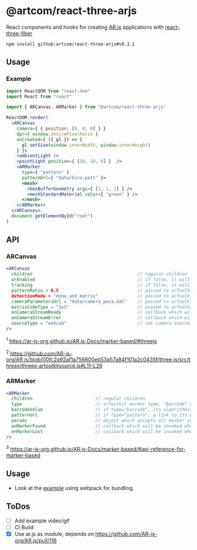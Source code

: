 # @artcom/react-three-arjs

React components and hooks for creating [AR.js](https://github.com/AR-js-org/AR.js) applications with [react-three-fiber](https://github.com/pmndrs/react-three-fiber)


```
npm install github:artcom/react-three-arjs#v0.3.1
```

## Usage

### Example
```jsx
import ReactDOM from "react-dom"
import React from "react"

import { ARCanvas, ARMarker } from "@artcom/react-three-arjs"

ReactDOM.render(
  <ARCanvas
    camera={ { position: [0, 0, 0] } }
    dpr={ window.devicePixelRatio }
    onCreated={ ({ gl }) => {
      gl.setSize(window.innerWidth, window.innerHeight)
    } }>
    <ambientLight />
    <pointLight position={ [10, 10, 0] }  />
    <ARMarker
      type={ "pattern" }
      patternUrl={ "data/hiro.patt" }>
      <mesh>
        <boxBufferGeometry args={ [1, 1, 1] } />
        <meshStandardMaterial color={ "green" } />
      </mesh>
    </ARMarker>
  </ARCanvas>,
  document.getElementById("root")
)

```

## API

### ARCanvas

```jsx
<ARCanvas
  children                                        // regular children
  arEnabled                                       // if false, it will render children into <Canvas /> without AR context
  tracking                                        // if false, it will stop tracking
  patternRatio = 0.5                              // passed to arToolkit context ¹
  detectionMode = "mono_and_matrix"               // passed to arToolkit context ¹
  cameraParametersUrl = "data/camera_para.dat"    // passed to arToolkit context ¹
  matrixCodeType = "3x3"                          // passed to arToolkit context ¹
  onCameraStreamReady                             // callback which will be invoked when camera stream starts
  onCameraStreamError                             // callback which will be invoked when camera stream fails, e.g.: permissions
  sourceType = "webcam"                           // set camera source type, see ar.js code ²
/>
```

<sup>1</sup> https://ar-js-org.github.io/AR.js-Docs/marker-based/#threejs

<sup>2</sup> https://github.com/AR-js-org/AR.js/blob/00fc2a92af1a756600eb53a57a84f101a2c0435f/three.js/src/threex/threex-artoolkitsource.js#L11-L26

### ARMarker

```jsx
<ARMarker
  children                        // regular children
  type                            // arToolkit marker type, "barcode" or "pattern"
  barcodeValue                    // if type="barcode", its algorithmic value
  patternUrl                      // if type="pattern", a link to its pattern file
  params                          // object which accepts all marker settings ³, e.g. params = {{ smooth: true }}
  onMarkerFound                   // callback which will be invoked when marker has been found
  onMarkerLost                    // callback which will be invoked when previously found marker has been lost
/>
```

<sup>3</sup> https://ar-js-org.github.io/AR.js-Docs/marker-based/#api-reference-for-marker-based

## Usage
- Look at the [example](./example) using webpack for bundling.

## ToDos
- [ ] Add example video/gif
- [ ] CI Build
- [x] Use ar.js as module, depends on https://github.com/AR-js-org/AR.js/pull/116
